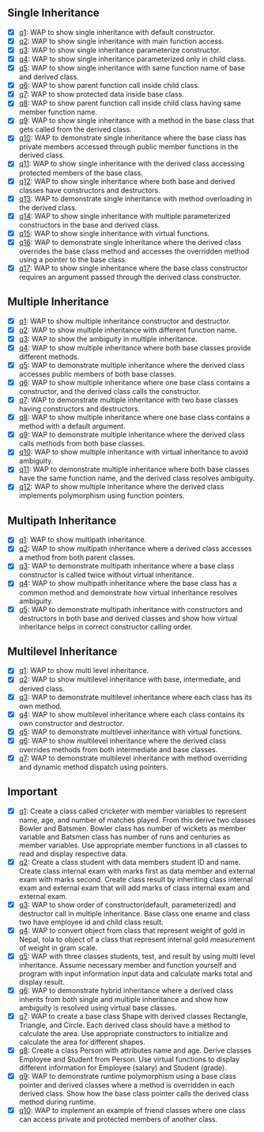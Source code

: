 ## Single Inheritance

- [x] [q1](./Single%20Inheritance/q1.cpp): WAP to show single inheritance with default constructor.
- [x] [q2](./Single%20Inheritance/q2.cpp): WAP to show single inheritance with main function access.
- [x] [q3](./Single%20Inheritance/q3.cpp): WAP to show single inheritance parameterize constructor.
- [x] [q4](./Single%20Inheritance/q4.cpp): WAP to show single inheritance parameterized only in child class.
- [x] [q5](./Single%20Inheritance/q5.cpp): WAP to show single inheritance with same function name of base and derived class.
- [x] [q6](./Single%20Inheritance/q6.cpp): WAP to show parent function call inside child class.
- [x] [q7](./Single%20Inheritance/q7.cpp): WAP to show protected data inside base class.
- [x] [q8](./Single%20Inheritance/q8.cpp): WAP to show parent function call inside child class having same member function name.
- [x] [q9](./Single%20Inheritance/q9.cpp): WAP to show single inheritance with a method in the base class that gets called from the derived class.
- [x] [q10](./Single%20Inheritance/q10.cpp): WAP to demonstrate single inheritance where the base class has private members accessed through public member functions in the derived class.
- [x] [q11](./Single%20Inheritance/q11.cpp): WAP to show single inheritance with the derived class accessing protected members of the base class.
- [x] [q12](./Single%20Inheritance/q12.cpp): WAP to show single inheritance where both base and derived classes have constructors and destructors.
- [x] [q13](./Single%20Inheritance/q13.cpp): WAP to demonstrate single inheritance with method overloading in the derived class.
- [x] [q14](./Single%20Inheritance/q14.cpp): WAP to show single inheritance with multiple parameterized constructors in the base and derived class.
- [x] [q15](./Single%20Inheritance/q15.cpp): WAP to show single inheritance with virtual functions.
- [x] [q16](./Single%20Inheritance/q16.cpp): WAP to demonstrate single inheritance where the derived class overrides the base class method and accesses the overridden method using a pointer to the base class.
- [x] [q17](./Single%20Inheritance/q17.cpp): WAP to show single inheritance where the base class constructor requires an argument passed through the derived class constructor.

## Multiple Inheritance

- [x] [q1](./Multiple%20Inheritance/q1.cpp): WAP to show multiple inheritance constructor and destructor.
- [x] [q2](./Multiple%20Inheritance/q2.cpp): WAP to show multiple inheritance with different function name.
- [x] [q3](./Multiple%20Inheritance/q3.cpp): WAP to show the ambiguity in multiple inheritance.
- [x] [q4](./Multiple%20Inheritance/q4.cpp): WAP to show multiple inheritance where both base classes provide different methods.
- [x] [q5](./Multiple%20Inheritance/q5.cpp): WAP to demonstrate multiple inheritance where the derived class accesses public members of both base classes.
- [x] [q6](./Multiple%20Inheritance/q6.cpp): WAP to show multiple inheritance where one base class contains a constructor, and the derived class calls the constructor.
- [x] [q7](./Multiple%20Inheritance/q7.cpp): WAP to demonstrate multiple inheritance with two base classes having constructors and destructors.
- [x] [q8](./Multiple%20Inheritance/q8.cpp): WAP to show multiple inheritance where one base class contains a method with a default argument.
- [x] [q9](./Multiple%20Inheritance/q9.cpp): WAP to demonstrate multiple inheritance where the derived class calls methods from both base classes.
- [x] [q10](./Multiple%20Inheritance/q10.cpp): WAP to show multiple inheritance with virtual inheritance to avoid ambiguity.
- [x] [q11](./Multiple%20Inheritance/q11.cpp): WAP to demonstrate multiple inheritance where both base classes have the same function name, and the derived class resolves ambiguity.
- [x] [q12](./Multiple%20Inheritance/q12.cpp): WAP to show multiple inheritance where the derived class implements polymorphism using function pointers.

## Multipath Inheritance

- [x] [q1](./Multipath%20Inheritance/q1.cpp): WAP to show multipath inheritance.
- [x] [q2](./Multipath%20Inheritance/q2.cpp): WAP to show multipath inheritance where a derived class accesses a method from both parent classes.
- [x] [q3](./Multipath%20Inheritance/q3.cpp): WAP to demonstrate multipath inheritance where a base class constructor is called twice without virtual inheritance.
- [x] [q4](./Multipath%20Inheritance/q4.cpp): WAP to show multipath inheritance where the base class has a common method and demonstrate how virtual inheritance resolves ambiguity.
- [x] [q5](./Multipath%20Inheritance/q5.cpp): WAP to demonstrate multipath inheritance with constructors and destructors in both base and derived classes and show how virtual inheritance helps in correct constructor calling order.

## Multilevel Inheritance

- [x] [q1](./Multilevel%20Inheritance/q1.cpp): WAP to show multi level inheritance.
- [x] [q2](./Multilevel%20Inheritance/q2.cpp): WAP to show multilevel inheritance with base, intermediate, and derived class.
- [x] [q3](./Multilevel%20Inheritance/q3.cpp): WAP to demonstrate multilevel inheritance where each class has its own method.
- [x] [q4](./Multilevel%20Inheritance/q4.cpp): WAP to show multilevel inheritance where each class contains its own constructor and destructor.
- [x] [q5](./Multilevel%20Inheritance/q5.cpp): WAP to demonstrate multilevel inheritance with virtual functions.
- [x] [q6](./Multilevel%20Inheritance/q6.cpp): WAP to show multilevel inheritance where the derived class overrides methods from both intermediate and base classes.
- [x] [q7](./Multilevel%20Inheritance/q7.cpp): WAP to demonstrate multilevel inheritance with method overriding and dynamic method dispatch using pointers.

## Important

- [x] [q1](./Important/q1.cpp): Create a class called cricketer with member variables to represent name, age, and number of matches played. From this derive two classes Bowler and Batsmen. Bowler class has number of wickets as member variable and Batsmen class has number of runs and centuries as member variables. Use appropriate member functions in all classes to read and display respective data.
- [x] [q2](./Important/q2.cpp): Create a class student with data members student ID and name. Create class internal exam with marks first as data member and external exam with marks second. Create class result by inheriting class internal exam and external exam that will add marks of class internal exam and external exam.
- [x] [q3](./Important/q3.cpp): WAP to show order of constructor(default, parameterized) and destructor call in multiple inheritance. Base class one ename and class two have employee id and child class result.
- [x] [q4](./Important/q4.cpp): WAP to convert object from class that represent weight of gold in Nepal, tola to object of a class that represent internal gold measurement of weight in gram scale.
- [x] [q5](./Important/q5.cpp): WAP with three classes students, test, and result by using multi level inheritance. Assume necessary member and function yourself and program with input information input data and calculate marks total and display result.
- [x] [q6](./Important/q6.cpp): WAP to demonstrate hybrid inheritance where a derived class inherits from both single and multiple inheritance and show how ambiguity is resolved using virtual base classes.
- [x] [q7](./Important/q7.cpp): WAP to create a base class Shape with derived classes Rectangle, Triangle, and Circle. Each derived class should have a method to calculate the area. Use appropriate constructors to initialize and calculate the area for different shapes.
- [x] [q8](./Important/q8.cpp): Create a class Person with attributes name and age. Derive classes Employee and Student from Person. Use virtual functions to display different information for Employee (salary) and Student (grade).
- [x] [q9](./Important/q9.cpp): WAP to demonstrate runtime polymorphism using a base class pointer and derived classes where a method is overridden in each derived class. Show how the base class pointer calls the derived class method during runtime.
- [x] [q10](./Important/q10.cpp): WAP to implement an example of friend classes where one class can access private and protected members of another class.
